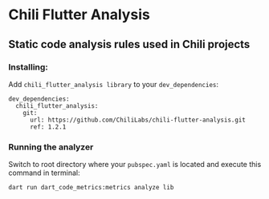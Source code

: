 # Chili Flutter Analysis

## Static code analysis rules used in Chili projects

### Installing:

Add `chili_flutter_analysis library` to your `dev_dependencies`:

```
dev_dependencies:
  chili_flutter_analysis:
    git:
      url: https://github.com/ChiliLabs/chili-flutter-analysis.git
      ref: 1.2.1
```

### Running the analyzer

Switch to root directory where your `pubspec.yaml` is located and execute this command in terminal:

```
dart run dart_code_metrics:metrics analyze lib
```
